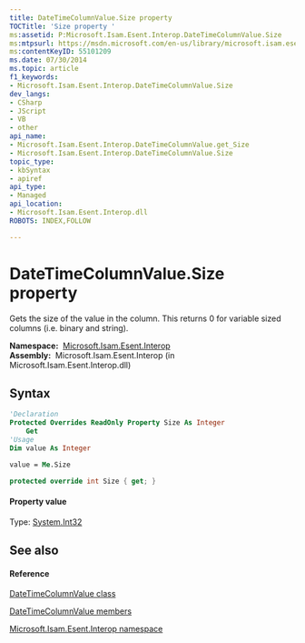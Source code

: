 ```yaml
---
title: DateTimeColumnValue.Size property 
TOCTitle: 'Size property '
ms:assetid: P:Microsoft.Isam.Esent.Interop.DateTimeColumnValue.Size
ms:mtpsurl: https://msdn.microsoft.com/en-us/library/microsoft.isam.esent.interop.datetimecolumnvalue.size(v=EXCHG.10)
ms:contentKeyID: 55101209
ms.date: 07/30/2014
ms.topic: article
f1_keywords:
- Microsoft.Isam.Esent.Interop.DateTimeColumnValue.Size
dev_langs:
- CSharp
- JScript
- VB
- other
api_name: 
- Microsoft.Isam.Esent.Interop.DateTimeColumnValue.get_Size
- Microsoft.Isam.Esent.Interop.DateTimeColumnValue.Size
topic_type: 
- kbSyntax
- apiref
api_type: 
- Managed
api_location: 
- Microsoft.Isam.Esent.Interop.dll
ROBOTS: INDEX,FOLLOW

---
```


# DateTimeColumnValue.Size property

Gets the size of the value in the column. This returns 0 for variable sized columns (i.e. binary and string).

**Namespace:**  [Microsoft.Isam.Esent.Interop](hh596136\(v=exchg.10\).md)  
**Assembly:**  Microsoft.Isam.Esent.Interop (in Microsoft.Isam.Esent.Interop.dll)

## Syntax

``` vb
'Declaration
Protected Overrides ReadOnly Property Size As Integer
    Get
'Usage
Dim value As Integer

value = Me.Size
```

``` csharp
protected override int Size { get; }
```

#### Property value

Type: [System.Int32](https://docs.microsoft.com/dotnet/api/system.int32?redirectedfrom=MSDN)  

## See also

#### Reference

[DateTimeColumnValue class](dn334238\(v=exchg.10\).md)

[DateTimeColumnValue members](dn334192\(v=exchg.10\).md)

[Microsoft.Isam.Esent.Interop namespace](hh596136\(v=exchg.10\).md)

